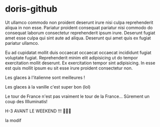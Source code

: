 # doris-github

Ut ullamco commodo non proident deserunt irure nisi culpa reprehenderit aliqua in non esse. Pariatur proident consequat pariatur nisi commodo do consequat laborum consectetur reprehenderit ipsum irure. Deserunt fugiat amet esse culpa qui sint aute ad aliqua. Deserunt qui amet quis ex fugiat pariatur ullamco.

Eu ad cupidatat mollit duis occaecat occaecat occaecat incididunt fugiat voluptate fugiat. Reprehenderit minim elit adipisicing ut do tempor exercitation mollit deserunt. Ex exercitation tempor sint adipisicing. In esse est quis mollit ipsum eu sit esse irure proident consectetur non.


Les glaces à l'italienne sont meilleures !

Les glaces à la vanille c'est super bon (lol)



Le tour de France n'est pas vraiment le tour de la France... Sûrement un coup des Illluminatis!


H-3 AVANT LE WEEKEND !!! 🎉🎉🎉

la modif